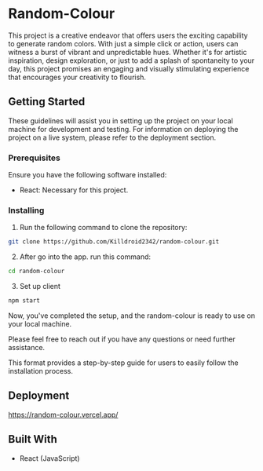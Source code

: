 # Random-Colour

This project is a creative endeavor that offers users the exciting capability to generate random colors. With just a simple click or action, users can witness a burst of vibrant and unpredictable hues. Whether it's for artistic inspiration, design exploration, or just to add a splash of spontaneity to your day, this project promises an engaging and visually stimulating experience that encourages your creativity to flourish.

## Getting Started

These guidelines will assist you in setting up the project on your local machine for development and testing. For information on deploying the project on a live system, please refer to the deployment section.

### Prerequisites

Ensure you have the following software installed:

- React: Necessary for this project.

### Installing

1. Run the following command to clone the repository:

```bash
git clone https://github.com/Killdroid2342/random-colour.git
```

2. After go into the app. run this command:

```bash
cd random-colour

```

3. Set up client

```bash
npm start
```

Now, you've completed the setup, and the random-colour is ready to use on your local machine.

Please feel free to reach out if you have any questions or need further assistance.

This format provides a step-by-step guide for users to easily follow the installation process.

## Deployment

https://random-colour.vercel.app/

## Built With

- React (JavaScript)

